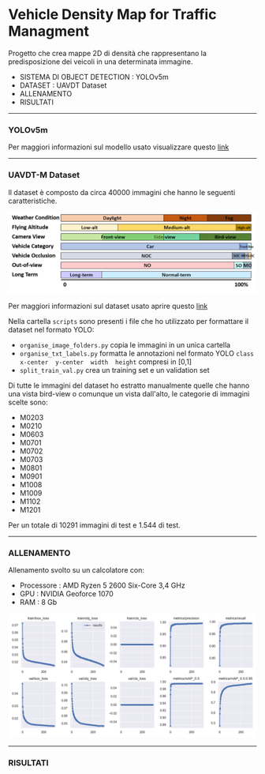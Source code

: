 # Vehicle Density Map for Traffic Managment
Progetto che crea mappe 2D di densità che rappresentano la predisposizione dei veicoli in una determinata immagine.
- SISTEMA DI OBJECT DETECTION : YOLOv5m
- DATASET : UAVDT Dataset
- ALLENAMENTO
- RISULTATI
---
###  YOLOv5m
Per maggiori informazioni sul modello usato visualizzare questo [link](https://github.com/ultralytics/yolov5)

---
###  UAVDT-M Dataset 
Il dataset è composto da circa 40000 immagini che hanno le seguenti caratteristiche.

![](https://github.com/Alex-Tommy/vehicle_project/blob/main/repo-images/dataset-composition.png)

Per maggiori informazioni sul dataset usato aprire questo [link](https://sites.google.com/view/grli-uavdt/%E9%A6%96%E9%A1%B5)

Nella cartella `scripts` sono presenti i file che ho utilizzato per formattare il dataset nel formato YOLO:
* `organise_image_folders.py` copia le immagini in un unica cartella
* `organise_txt_labels.py` formatta le annotazioni nel formato YOLO `class  x-center  y-center  width  height` compresi in [0,1]
* `split_train_val.py` crea un training set e un validation set

Di tutte le immagini del dataset ho estratto manualmente quelle che hanno una vista bird-view o comunque un vista dall'alto,
le categorie di immagini scelte sono:
* M0203
* M0210
* M0603
* M0701
* M0702
* M0703
* M0801
* M0901
* M1008
* M1009
* M1102
* M1201

Per un totale di 10291 immagini di test e 1.544 di test.

---
###  ALLENAMENTO
Allenamento svolto su un calcolatore con:
* Processore : AMD Ryzen 5 2600 Six-Core 3,4 GHz
* GPU : NVIDIA Geoforce 1070
* RAM : 8 Gb

![](repo-images/results.png)

---
###  RISULTATI

